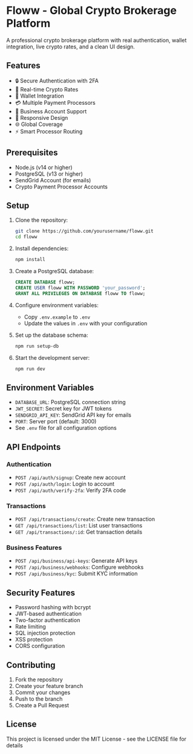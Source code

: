 # Floww - Global Crypto Brokerage Platform

A professional crypto brokerage platform with real authentication, wallet integration, live crypto rates, and a clean UI design.

## Features

- 🔒 Secure Authentication with 2FA
- 💱 Real-time Crypto Rates
- 👛 Wallet Integration
- 💳 Multiple Payment Processors
- 🏢 Business Account Support
- 📱 Responsive Design
- 🌐 Global Coverage
- ⚡ Smart Processor Routing

## Prerequisites

- Node.js (v14 or higher)
- PostgreSQL (v13 or higher)
- SendGrid Account (for emails)
- Crypto Payment Processor Accounts

## Setup

1. Clone the repository:
   ```bash
   git clone https://github.com/yourusername/floww.git
   cd floww
   ```

2. Install dependencies:
   ```bash
   npm install
   ```

3. Create a PostgreSQL database:
   ```sql
   CREATE DATABASE floww;
   CREATE USER floww WITH PASSWORD 'your_password';
   GRANT ALL PRIVILEGES ON DATABASE floww TO floww;
   ```

4. Configure environment variables:
   - Copy `.env.example` to `.env`
   - Update the values in `.env` with your configuration

5. Set up the database schema:
   ```bash
   npm run setup-db
   ```

6. Start the development server:
   ```bash
   npm run dev
   ```

## Environment Variables

- `DATABASE_URL`: PostgreSQL connection string
- `JWT_SECRET`: Secret key for JWT tokens
- `SENDGRID_API_KEY`: SendGrid API key for emails
- `PORT`: Server port (default: 3000)
- See `.env` file for all configuration options

## API Endpoints

### Authentication
- `POST /api/auth/signup`: Create new account
- `POST /api/auth/login`: Login to account
- `POST /api/auth/verify-2fa`: Verify 2FA code

### Transactions
- `POST /api/transactions/create`: Create new transaction
- `GET /api/transactions/list`: List user transactions
- `GET /api/transactions/:id`: Get transaction details

### Business Features
- `POST /api/business/api-keys`: Generate API keys
- `POST /api/business/webhooks`: Configure webhooks
- `POST /api/business/kyc`: Submit KYC information

## Security Features

- Password hashing with bcrypt
- JWT-based authentication
- Two-factor authentication
- Rate limiting
- SQL injection protection
- XSS protection
- CORS configuration

## Contributing

1. Fork the repository
2. Create your feature branch
3. Commit your changes
4. Push to the branch
5. Create a Pull Request

## License

This project is licensed under the MIT License - see the LICENSE file for details
